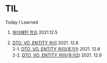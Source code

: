 # TIL
Today I Learned 

1. <a href ="https://lemontia.tistory.com/483"> 빌더패턴 학습</a> 2021.12.5

2. <a href ="https://youngjinmo.github.io/2021/04/dto-vo-entity/"> DTO, VO, ENTITY 차이</a> 2021. 12.6<br>
2-1. <a href ="https://velog.io/@gillog/Entity-DTO-VO-%EB%B0%94%EB%A1%9C-%EC%95%8C%EA%B8%B0"> DTO, VO, ENTITY 차이(추가1)</a> 2021. 12.6<br>
2-2. <a href="https://webdevtechblog.com/entity-vo-dto-666bc72614bb"> DTO, VO, ENTITY 차이(추가2)</a> 2021. 12.6
